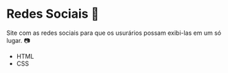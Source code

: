 # Redes Sociais 💁
Site com as redes sociais para que os usurários possam exibi-las em um só lugar. 📷

+ HTML
+ CSS
